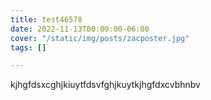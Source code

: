 ```yaml
---
title: test46578
date: 2022-11-13T00:00:00-06:00
cover: "/static/img/posts/zacposter.jpg"
tags: []

---
```

kjhgfdsxcghjkiuytfdsvfghjkuytkjhgfdxcvbhnbv